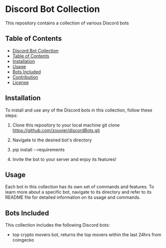 # Discord Bot Collection

This repository contains a collection of various Discord bots

## Table of Contents

- [Discord Bot Collection](#discord-bot-collection)
- [Table of Contents](#table-of-contents)
- [Installation](#installation)
- [Usage](#usage)
- [Bots Included](#bots-included)
- [Contribution](#contribution)
- [License](#license)



## Installation

To install and use any of the Discord bots in this collection, follow these steps:

1. Clone this repository to your local machine
git clone https://github.com/zouvier/discordBots.git

2. Navigate to the desired bot's directory

3. pip install --requirements

4. Invite the bot to your server and enjoy its features!

## Usage

Each bot in this collection has its own set of commands and features. To learn more about a specific bot, navigate to its directory and refer to its README file for detailed information on its usage and commands.

## Bots Included

This collection includes the following Discord bots:

- top crypto movers bot, returns the top movers within the last 24hrs from coingecko



